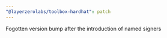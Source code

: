 ```yaml
---
"@layerzerolabs/toolbox-hardhat": patch
---
```


Fogotten version bump after the introduction of named signers
